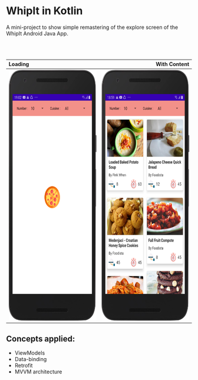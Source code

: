# WhipIt in Kotlin
A mini-project to show simple remastering of the explore screen of the WhipIt Android Java App.

<br/>
<br/>

| Loading | With Content |
| :--  | ---: |
| <img src="https://github.com/AfricanBongo/WhipIt_in_Kotlin/blob/master/loading_screenshot.png" width="380" height="680" /> | <img src="https://github.com/AfricanBongo/WhipIt_in_Kotlin/blob/master/all_cuisine_screenshot.png" width="380" height="680" /> |

## Concepts applied:
- ViewModels
- Data-binding
- Retrofit
- MVVM architecture

